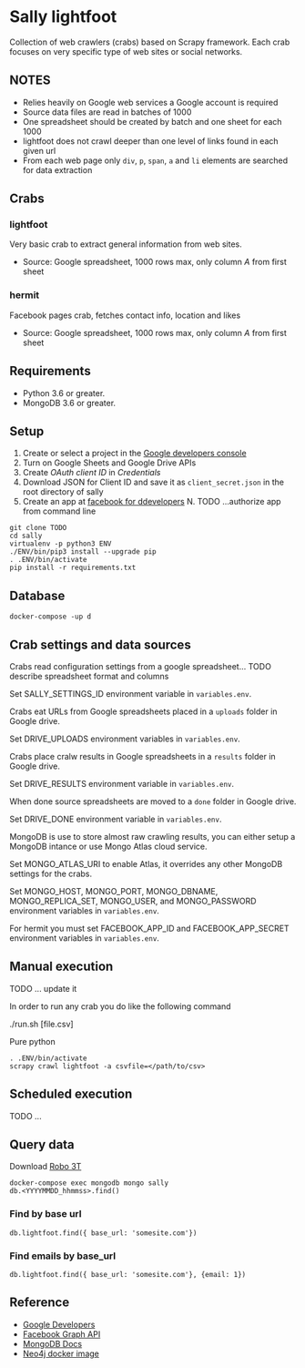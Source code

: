 # Sally lightfoot


Collection of web crawlers (crabs) based on Scrapy framework. Each crab
focuses on very specific type of web sites or social networks.


## NOTES

  * Relies heavily on Google web services a Google account is required
  * Source data files are read in batches of 1000
  * One spreadsheet should be created by batch and one sheet for each
    1000
  * lightfoot does not crawl deeper than one level of links found in
    each given url
  * From each web page only `div`, `p`, `span`, `a` and `li` elements
    are searched for data extraction


## Crabs

### lightfoot

Very basic crab to extract general information from web sites.

  * Source: Google spreadsheet, 1000 rows max, only column *A* from
    first sheet

### hermit

Facebook pages crab, fetches contact info, location and likes

  * Source: Google spreadsheet, 1000 rows max, only column *A* from first
    sheet


## Requirements

  * Python 3.6 or greater.
  * MongoDB 3.6 or greater.


## Setup

  1. Create or select a project in the [Google developers console](https://console.developers.google.com/)
  2. Turn on Google Sheets and Google Drive APIs
  3. Create *OAuth client ID* in *Credentials*
  4. Download JSON for Client ID and save it as `client_secret.json` in
     the root directory of sally
  5. Create an app at [facebook for ddevelopers](https://developers.facebook.com/)
  N. TODO ...authorize app from command line


    git clone TODO
    cd sally
    virtualenv -p python3 ENV
    ./ENV/bin/pip3 install --upgrade pip
    . .ENV/bin/activate
    pip install -r requirements.txt


## Database


    docker-compose -up d


## Crab settings and data sources

Crabs read configuration settings from a google spreadsheet... TODO
describe spreadsheet format and columns

Set SALLY_SETTINGS_ID environment variable in `variables.env`.


Crabs eat URLs from Google spreadsheets placed in a `uploads` folder in
Google drive.

Set DRIVE_UPLOADS environment variables in `variables.env`.


Crabs place cralw results in Google spreadsheets in a `results` folder
in Google drive.

Set DRIVE_RESULTS environment variable in `variables.env`.


When done source spreadsheets are moved to a `done` folder in Google
drive.

Set DRIVE_DONE environment variable in `variables.env`.


MongoDB is use to store almost raw crawling results, you can either
setup a MongoDB intance or use Mongo Atlas cloud service.

Set MONGO_ATLAS_URI to enable Atlas, it overrides any other MongoDB
settings for the crabs.

Set MONGO_HOST, MONGO_PORT, MONGO_DBNAME, MONGO_REPLICA_SET, MONGO_USER,
and MONGO_PASSWORD environment variables in `variables.env`.


For hermit you must set FACEBOOK_APP_ID and FACEBOOK_APP_SECRET
environment variables in `variables.env`.


## Manual execution

TODO ... update it

In order to run any crab you do like the following command


  ./run.sh <spider name> [file.csv]


Pure python


    . .ENV/bin/activate
    scrapy crawl lightfoot -a csvfile=</path/to/csv>


## Scheduled execution

TODO ...


## Query data

Download [Robo 3T](https://robomongo.org/)


    docker-compose exec mongodb mongo sally
    db.<YYYYMMDD_hhmmss>.find()


### Find by base url


    db.lightfoot.find({ base_url: 'somesite.com'})


### Find emails by base_url


    db.lightfoot.find({ base_url: 'somesite.com'}, {email: 1})


## Reference

  * [Google Developers](https://developers.google.com/)
  * [Facebook Graph API](https://developers.facebook.com/docs/graph-api)
  * [MongoDB Docs](https://docs.mongodb.com/)
  * [Neo4j docker image](https://hub.docker.com/_/neo4j/)

